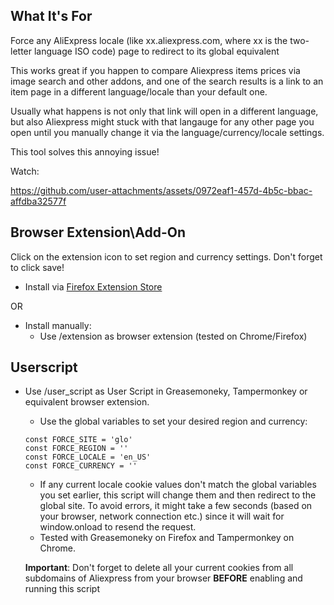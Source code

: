 
## What It's For

Force any AliExpress locale (like xx.aliexpress.com, where xx is the two-letter language ISO code) page to redirect to its global equivalent

This works great if you happen to compare Aliexpress items prices via image search and other addons, and one of the search results
is a link to an item page in a different language/locale than your default one. 

Usually what happens is not only that link will open in a different language, but also Aliexpress
might stuck with that langauge for any other page you open until you manually change it via the language/currency/locale settings. 

This tool solves this annoying issue! 


Watch:




https://github.com/user-attachments/assets/0972eaf1-457d-4b5c-bbac-affdba32577f



## Browser Extension\Add-On

Click on the extension icon to set region and currency settings. Don't forget to click save!

* Install via [Firefox Extension Store](https://addons.mozilla.org/en-GB/firefox/addon/aliexpress-language-enforcer/)

OR

* Install manually:
  * Use /extension as browser extension (tested on Chrome/Firefox)


## Userscript

* Use /user_script as User Script in Greasemoneky, Tampermonkey or equivalent browser extension.
  * Use the global variables to set your desired region and currency:
  ```
  const FORCE_SITE = 'glo'
  const FORCE_REGION = ''
  const FORCE_LOCALE = 'en_US'
  const FORCE_CURRENCY = ''
  ```
  * If any current locale cookie values don't match the global variables you set earlier, this script will change them and then redirect to the global site. To avoid errors, it might take a few seconds (based on your browser, network connection etc.) since it will wait for window.onload to resend the request.
  * Tested with Greasemoneky on Firefox and Tampermonkey on Chrome.


  **Important**: Don't forget to delete all your current cookies from all subdomains of Aliexpress from your browser **BEFORE** enabling and running this script
